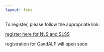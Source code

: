 ```yaml
---
layout: fees
---
```



To register, please follow the appropriate link: 

[register here for NLS and SLSS](https://fienta.com/twelfth-scandinavian-logic-symposium-slss-2024)

registration for GandALF will open soon